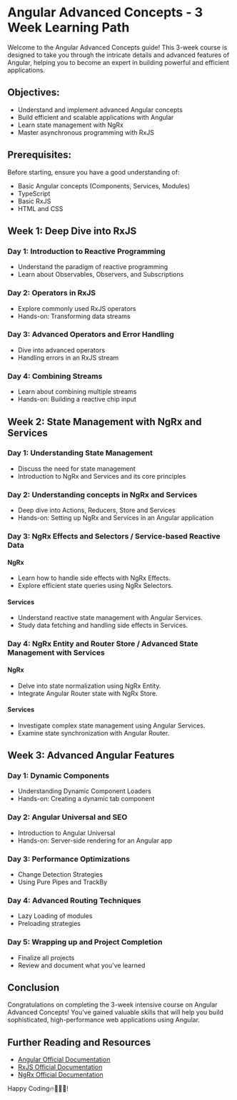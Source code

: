 # Angular Advanced Concepts - 3 Week Learning Path

Welcome to the Angular Advanced Concepts guide! This 3-week course is designed to take you through the intricate details and advanced features of Angular, helping you to become an expert in building powerful and efficient applications.

## Objectives:

- Understand and implement advanced Angular concepts
- Build efficient and scalable applications with Angular
- Learn state management with NgRx
- Master asynchronous programming with RxJS

## Prerequisites:

Before starting, ensure you have a good understanding of:

- Basic Angular concepts (Components, Services, Modules)
- TypeScript
- Basic RxJS
- HTML and CSS

## Week 1: Deep Dive into RxJS

### Day 1: Introduction to Reactive Programming

- Understand the paradigm of reactive programming
- Learn about Observables, Observers, and Subscriptions

### Day 2: Operators in RxJS

- Explore commonly used RxJS operators
- Hands-on: Transforming data streams

### Day 3: Advanced Operators and Error Handling

- Dive into advanced operators
- Handling errors in an RxJS stream

### Day 4: Combining Streams

- Learn about combining multiple streams
- Hands-on: Building a reactive chip input

## Week 2: State Management with NgRx and Services

### Day 1: Understanding State Management

- Discuss the need for state management
- Introduction to NgRx and Services and its core principles

### Day 2: Understanding concepts in NgRx and Services

- Deep dive into Actions, Reducers, Store and Services
- Hands-on: Setting up NgRx and Services in an Angular application

### Day 3: NgRx Effects and Selectors / Service-based Reactive Data

#### NgRx

- Learn how to handle side effects with NgRx Effects.
- Explore efficient state queries using NgRx Selectors.

#### Services

- Understand reactive state management with Angular Services.
- Study data fetching and handling side effects in Services.

### Day 4: NgRx Entity and Router Store / Advanced State Management with Services

#### NgRx
- Delve into state normalization using NgRx Entity.
- Integrate Angular Router state with NgRx Store.

#### Services

- Investigate complex state management using Angular Services.
- Examine state synchronization with Angular Router.

<!-- ### Day 5: Implementing State Management (NgRx and Services)

- Practice: Implement feature state management for an existing app
- Continue working on the NgRx project -->

## Week 3: Advanced Angular Features

### Day 1: Dynamic Components

- Understanding Dynamic Component Loaders
- Hands-on: Creating a dynamic tab component

### Day 2: Angular Universal and SEO

- Introduction to Angular Universal
- Hands-on: Server-side rendering for an Angular app

### Day 3: Performance Optimizations

- Change Detection Strategies
- Using Pure Pipes and TrackBy

### Day 4: Advanced Routing Techniques

- Lazy Loading of modules
- Preloading strategies

### Day 5: Wrapping up and Project Completion

- Finalize all projects
- Review and document what you've learned

## Conclusion

Congratulations on completing the 3-week intensive course on Angular Advanced Concepts! You've gained valuable skills that will help you build sophisticated, high-performance web applications using Angular.

## Further Reading and Resources

- [Angular Official Documentation](https://angular.io/docs)
- [RxJS Official Documentation](https://rxjs.dev/guide/overview)
- [NgRx Official Documentation](https://ngrx.io/docs)

Happy Coding🔥🎉👨‍💻!

